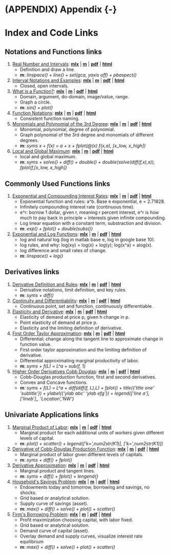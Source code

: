 # (APPENDIX) Appendix {-}

# Index and Code Links

## Notations and Functions links

1. [Real Number and Intervals](https://Math4Econ.github.io/calconevar/htmlpdfm/realnumber.html): [**mlx**](https://github.com/Math4Econ/Math4Econ.github.io/blob/main/calconevar/realnumber.mlx) \| [**m**](https://github.com/Math4Econ/Math4Econ.github.io/blob/main/calconevar/htmlpdfm/realnumber.m) \| [**pdf**](https://github.com/Math4Econ/Math4Econ.github.io/blob/main/calconevar/htmlpdfm/realnumber.pdf) \| [**html**](https://Math4Econ.github.io/calconevar/htmlpdfm/realnumber.html)
	+ Definition and draw a line.
	+ **m**: *linspace() + line() + set(gca, yaxis off) + pbaspect()*
2. [Interval Notations and Examples](https://Math4Econ.github.io/calconevar/htmlpdfm/interval.html): [**mlx**](https://github.com/Math4Econ/Math4Econ.github.io/blob/main/calconevar/interval.mlx) \| [**m**](https://github.com/Math4Econ/Math4Econ.github.io/blob/main/calconevar/htmlpdfm/interval.m) \| [**pdf**](https://github.com/Math4Econ/Math4Econ.github.io/blob/main/calconevar/htmlpdfm/interval.pdf) \| [**html**](https://Math4Econ.github.io/calconevar/htmlpdfm/interval.html)
	+ Closed, open intervals.
3. [What is a Function?](https://Math4Econ.github.io/calconevar/htmlpdfm/whatisfunction.html): [**mlx**](https://github.com/Math4Econ/Math4Econ.github.io/blob/main/calconevar/whatisfunction.mlx) \| [**m**](https://github.com/Math4Econ/Math4Econ.github.io/blob/main/calconevar/htmlpdfm/whatisfunction.m) \| [**pdf**](https://github.com/Math4Econ/Math4Econ.github.io/blob/main/calconevar/htmlpdfm/whatisfunction.pdf) \| [**html**](https://Math4Econ.github.io/calconevar/htmlpdfm/whatisfunction.html)
	+ Domain, argument, do-domain, image/value, range.
	+ Graph a circle.
	+ **m**: *sin() + plot()*
4. [Function Notations](https://Math4Econ.github.io/calconevar/htmlpdfm/funcnotations.html): [**mlx**](https://github.com/Math4Econ/Math4Econ.github.io/blob/main/calconevar/funcnotations.mlx) \| [**m**](https://github.com/Math4Econ/Math4Econ.github.io/blob/main/calconevar/htmlpdfm/funcnotations.m) \| [**pdf**](https://github.com/Math4Econ/Math4Econ.github.io/blob/main/calconevar/htmlpdfm/funcnotations.pdf) \| [**html**](https://Math4Econ.github.io/calconevar/htmlpdfm/funcnotations.html)
	+ Consistent function naming.
5. [Monomials and Polynomial of the 3rd Degree](https://Math4Econ.github.io/calconevar/htmlpdfm/polynomial.html): [**mlx**](https://github.com/Math4Econ/Math4Econ.github.io/blob/main/calconevar/polynomial.mlx) \| [**m**](https://github.com/Math4Econ/Math4Econ.github.io/blob/main/calconevar/htmlpdfm/polynomial.m) \| [**pdf**](https://github.com/Math4Econ/Math4Econ.github.io/blob/main/calconevar/htmlpdfm/polynomial.pdf) \| [**html**](https://Math4Econ.github.io/calconevar/htmlpdfm/polynomial.html)
	+ Monomial, polynomial, degree of polynomial.
	+ Graph polynomial of the 3rd degree and monomials of different degrees.
	+ **m**: *syms x + f(x) = a + x + fplot(@(x) f(x,a), [x_low, x_high])*
6. [Local and Global Maximum](https://Math4Econ.github.io/calconevar/htmlpdfm/localglobal.html): [**mlx**](https://github.com/Math4Econ/Math4Econ.github.io/blob/main/calconevar/localglobal.mlx) \| [**m**](https://github.com/Math4Econ/Math4Econ.github.io/blob/main/calconevar/htmlpdfm/localglobal.m) \| [**pdf**](https://github.com/Math4Econ/Math4Econ.github.io/blob/main/calconevar/htmlpdfm/localglobal.pdf) \| [**html**](https://Math4Econ.github.io/calconevar/htmlpdfm/localglobal.html)
	+ local and global maximum.
	+ **m**: *syms + solve() + diff() + double() + double(solve(diff(f,x),x)), fplot(f,[x_low, x_high])*

## Commonly Used Functions links

1. [Exponential and Compounding Interest Rates](https://Math4Econ.github.io/explog/htmlpdfm/exponential.html): [**mlx**](https://github.com/Math4Econ/Math4Econ.github.io/blob/main/explog/exponential.mlx) \| [**m**](https://github.com/Math4Econ/Math4Econ.github.io/blob/main/explog/htmlpdfm/exponential.m) \| [**pdf**](https://github.com/Math4Econ/Math4Econ.github.io/blob/main/explog/htmlpdfm/exponential.pdf) \| [**html**](https://Math4Econ.github.io/explog/htmlpdfm/exponential.html)
	+ Exponential function and rules: a^b. Base e exponential, e = 2.71828.
	+ Infinitely compounding interest rate (continuous time).
	+ e^r: borrow 1 dollar, given r, meaning r percent interest, e^r is how much to pay back in principle + interests given infinite compounding.
	+ Log linear equation with a constant term, substraction and division.
	+ **m**: *exp() + fplot() + double(subs())*
2. [Exponential and Log Functions](https://Math4Econ.github.io/explog/htmlpdfm/exolog.html): [**mlx**](https://github.com/Math4Econ/Math4Econ.github.io/blob/main/explog/exolog.mlx) \| [**m**](https://github.com/Math4Econ/Math4Econ.github.io/blob/main/explog/htmlpdfm/exolog.m) \| [**pdf**](https://github.com/Math4Econ/Math4Econ.github.io/blob/main/explog/htmlpdfm/exolog.pdf) \| [**html**](https://Math4Econ.github.io/explog/htmlpdfm/exolog.html)
	+ log and natural log (log in matlab base e, log in google base 10).
	+ log rules, and why: log(xy) = log(x) + log(y); log(x^a) = alog(x).
	+ log difference and small rates of change.
	+ **m**: *linspace() + log()*

## Derivatives links

1. [Derivative Definition and Rules](https://Math4Econ.github.io/derivative/htmlpdfm/derivative_rules.html): [**mlx**](https://github.com/Math4Econ/Math4Econ.github.io/blob/main/derivative/derivative_rules.mlx) \| [**m**](https://github.com/Math4Econ/Math4Econ.github.io/blob/main/derivative/htmlpdfm/derivative_rules.m) \| [**pdf**](https://github.com/Math4Econ/Math4Econ.github.io/blob/main/derivative/htmlpdfm/derivative_rules.pdf) \| [**html**](https://Math4Econ.github.io/derivative/htmlpdfm/derivative_rules.html)
	+ Derivative notations, limit definition, and key rules.
	+ **m**: *syms + diff()*
2. [Continuity and Differentiability](https://Math4Econ.github.io/derivative/htmlpdfm/continuous_differentiable.html): [**mlx**](https://github.com/Math4Econ/Math4Econ.github.io/blob/main/derivative/continuous_differentiable.mlx) \| [**m**](https://github.com/Math4Econ/Math4Econ.github.io/blob/main/derivative/htmlpdfm/continuous_differentiable.m) \| [**pdf**](https://github.com/Math4Econ/Math4Econ.github.io/blob/main/derivative/htmlpdfm/continuous_differentiable.pdf) \| [**html**](https://Math4Econ.github.io/derivative/htmlpdfm/continuous_differentiable.html)
	+ Continuous point, set and function, continuously differentiable.
3. [Elasticity and Derivative](https://Math4Econ.github.io/derivative/htmlpdfm/derivative_elasticity.html): [**mlx**](https://github.com/Math4Econ/Math4Econ.github.io/blob/main/derivative/derivative_elasticity.mlx) \| [**m**](https://github.com/Math4Econ/Math4Econ.github.io/blob/main/derivative/htmlpdfm/derivative_elasticity.m) \| [**pdf**](https://github.com/Math4Econ/Math4Econ.github.io/blob/main/derivative/htmlpdfm/derivative_elasticity.pdf) \| [**html**](https://Math4Econ.github.io/derivative/htmlpdfm/derivative_elasticity.html)
	+ Elasticity of demand at price p, given h change in p.
	+ Point elasticity of demand at price p.
	+ Elasticity and the limiting definition of derivative.
4. [First Order Taylor Approximation](https://Math4Econ.github.io/derivative/htmlpdfm/derivative_MPL_first_order_taylor_approximation.html): [**mlx**](https://github.com/Math4Econ/Math4Econ.github.io/blob/main/derivative/derivative_MPL_first_order_taylor_approximation.mlx) \| [**m**](https://github.com/Math4Econ/Math4Econ.github.io/blob/main/derivative/htmlpdfm/derivative_MPL_first_order_taylor_approximation.m) \| [**pdf**](https://github.com/Math4Econ/Math4Econ.github.io/blob/main/derivative/htmlpdfm/derivative_MPL_first_order_taylor_approximation.pdf) \| [**html**](https://Math4Econ.github.io/derivative/htmlpdfm/derivative_MPL_first_order_taylor_approximation.html)
	+ Differential: change along the tangent line to approximate change in function value.
	+ First order taylor approximation and the limiting definition of derivative.
	+ Differential approximating marginal productivity of labor.
	+ **m**: *syms + f(L) = L^a + sub(f, 1)*
5. [Higher Order Derivatives Cobb Douglas](https://Math4Econ.github.io/derivative/htmlpdfm/second_derivative.html): [**mlx**](https://github.com/Math4Econ/Math4Econ.github.io/blob/main/derivative/second_derivative.mlx) \| [**m**](https://github.com/Math4Econ/Math4Econ.github.io/blob/main/derivative/htmlpdfm/second_derivative.m) \| [**pdf**](https://github.com/Math4Econ/Math4Econ.github.io/blob/main/derivative/htmlpdfm/second_derivative.pdf) \| [**html**](https://Math4Econ.github.io/derivative/htmlpdfm/second_derivative.html)
	+ Cobb-Douglas production function, first and second derivatives.
	+ Convex and Concave functions.
	+ **m**: *syms + f(L) = L^a + diff(diff(f, L),L) + fplot() + title({‘title one’ ‘subtitle’}) + ylabel({‘ylab abc’ ‘ylab efg’}) + legend{[‘line a’],[‘lineb’],, ‘Location’,’NW’}*

## Univariate Applications links

1. [Marginal Product of Labor](https://Math4Econ.github.io/derivative_application/htmlpdfm/derivative_MPL_discrete_workers.html): [**mlx**](https://github.com/Math4Econ/Math4Econ.github.io/blob/main/derivative_application/derivative_MPL_discrete_workers.mlx) \| [**m**](https://github.com/Math4Econ/Math4Econ.github.io/blob/main/derivative_application/htmlpdfm/derivative_MPL_discrete_workers.m) \| [**pdf**](https://github.com/Math4Econ/Math4Econ.github.io/blob/main/derivative_application/htmlpdfm/derivative_MPL_discrete_workers.pdf) \| [**html**](https://Math4Econ.github.io/derivative_application/htmlpdfm/derivative_MPL_discrete_workers.html)
	+ Marginal product for each additional units of workers given different levels of capital.
	+ **m**: *plot() + scatter() + legend(['k=',num2str(K1)], ['k=',num2str(K1)])*
2. [Derivative of Cobb-Douglas Production Function](https://Math4Econ.github.io/derivative_application/htmlpdfm/derivative_cobb_douglas.html): [**mlx**](https://github.com/Math4Econ/Math4Econ.github.io/blob/main/derivative_application/derivative_cobb_douglas.mlx) \| [**m**](https://github.com/Math4Econ/Math4Econ.github.io/blob/main/derivative_application/htmlpdfm/derivative_cobb_douglas.m) \| [**pdf**](https://github.com/Math4Econ/Math4Econ.github.io/blob/main/derivative_application/htmlpdfm/derivative_cobb_douglas.pdf) \| [**html**](https://Math4Econ.github.io/derivative_application/htmlpdfm/derivative_cobb_douglas.html)
	+ Marginal product of labor given different levels of capitals.
	+ **m**: *syms + diff() + fplot()*
3. [Derivative Approximation](https://Math4Econ.github.io/derivative_application/htmlpdfm/derivative_hslope_cobb_douglas.html): [**mlx**](https://github.com/Math4Econ/Math4Econ.github.io/blob/main/derivative_application/derivative_hslope_cobb_douglas.mlx) \| [**m**](https://github.com/Math4Econ/Math4Econ.github.io/blob/main/derivative_application/htmlpdfm/derivative_hslope_cobb_douglas.m) \| [**pdf**](https://github.com/Math4Econ/Math4Econ.github.io/blob/main/derivative_application/htmlpdfm/derivative_hslope_cobb_douglas.pdf) \| [**html**](https://Math4Econ.github.io/derivative_application/htmlpdfm/derivative_hslope_cobb_douglas.html)
	+ Marginal product and tangent lines.
	+ **m**: *syms + diff() + fplot() + lengend{}*
4. [Household's Savings Problem](https://Math4Econ.github.io/derivative_application/htmlpdfm/K_save_households.html): [**mlx**](https://github.com/Math4Econ/Math4Econ.github.io/blob/main/derivative_application/K_save_households.mlx) \| [**m**](https://github.com/Math4Econ/Math4Econ.github.io/blob/main/derivative_application/htmlpdfm/K_save_households.m) \| [**pdf**](https://github.com/Math4Econ/Math4Econ.github.io/blob/main/derivative_application/htmlpdfm/K_save_households.pdf) \| [**html**](https://Math4Econ.github.io/derivative_application/htmlpdfm/K_save_households.html)
	+ Endowments today and tomorrow, borrowing and savings, no shocks.
	+ Grid based or analytical solution.
	+ Supply curve of savings (asset).
	+ **m**: *max() + diff() + solve() + plot() + scatter()*
5. [Firm's Borrowing Problem](https://Math4Econ.github.io/derivative_application/htmlpdfm/K_borrow_firm.html): [**mlx**](https://github.com/Math4Econ/Math4Econ.github.io/blob/main/derivative_application/K_borrow_firm.mlx) \| [**m**](https://github.com/Math4Econ/Math4Econ.github.io/blob/main/derivative_application/htmlpdfm/K_borrow_firm.m) \| [**pdf**](https://github.com/Math4Econ/Math4Econ.github.io/blob/main/derivative_application/htmlpdfm/K_borrow_firm.pdf) \| [**html**](https://Math4Econ.github.io/derivative_application/htmlpdfm/K_borrow_firm.html)
	+ Profit maximization choosing capital, with labor fixed.
	+ Grid based or analytical solution.
	+ Demand curve of capital (asset).
	+ Overlay demand and supply curves, visualize interest rate equilibrium
	+ **m**: *max() + diff() + solve() + plot() + scatter()*
